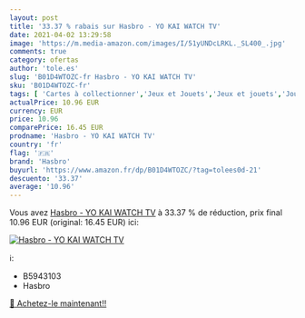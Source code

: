 ```yaml
---
layout: post
title: '33.37 % rabais sur Hasbro - YO KAI WATCH TV'
date: 2021-04-02 13:29:58
image: 'https://m.media-amazon.com/images/I/51yUNDcLRKL._SL400_.jpg'
comments: true
category: ofertas
author: 'tole.es'
slug: 'B01D4WTOZC-fr Hasbro - YO KAI WATCH TV'
sku: 'B01D4WTOZC-fr'
tags: [ 'Cartes à collectionner','Jeux et Jouets','Jeux et jouets','Jouets de collection','Montres','Montres bracelet pour garçon','Montres et accessoires','Montres garçon','hasbro', ]
actualPrice: 10.96 EUR
currency: EUR
price: 10.96
comparePrice: 16.45 EUR
prodname: 'Hasbro - YO KAI WATCH TV'
country: 'fr'
flag: '🇫🇷'
brand: 'Hasbro'
buyurl: 'https://www.amazon.fr/dp/B01D4WTOZC/?tag=tolees0d-21'
descuento: '33.37'
average: '10.96'
---
```


Vous avez [Hasbro - YO KAI WATCH TV](https://www.amazon.fr/dp/B01D4WTOZC/?tag=tolees0d-21)  à  33.37 % de réduction, prix final  10.96 EUR (original: 16.45 EUR) ici:

[![Hasbro - YO KAI WATCH TV](https://m.media-amazon.com/images/I/51yUNDcLRKL._SL400_.jpg)](https://www.amazon.fr/dp/B01D4WTOZC/?tag=tolees0d-21)

ℹ️:

- B5943103
- Hasbro

[🛒 Achetez-le maintenant!!](https://www.amazon.fr/dp/B01D4WTOZC/?tag=tolees0d-21)
